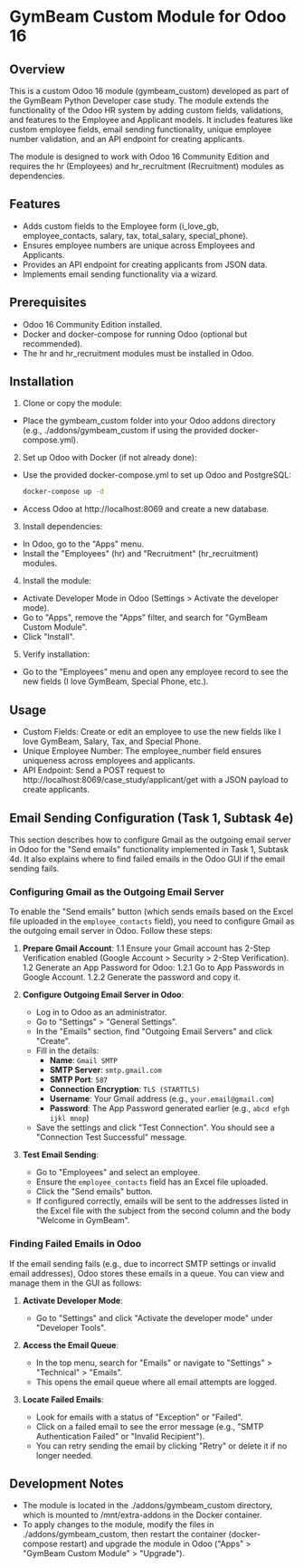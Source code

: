 # GymBeam Custom Module for Odoo 16

## Overview

This is a custom Odoo 16 module (gymbeam_custom) developed as part of the GymBeam Python Developer case study. The module extends the functionality of the Odoo HR system by adding custom fields, validations, and features to the Employee and Applicant models. It includes features like custom employee fields, email sending functionality, unique employee number validation, and an API endpoint for creating applicants.

The module is designed to work with Odoo 16 Community Edition and requires the hr (Employees) and hr_recruitment (Recruitment) modules as dependencies.

## Features

- Adds custom fields to the Employee form (i_love_gb, employee_contacts, salary, tax, total_salary, special_phone).
- Ensures employee numbers are unique across Employees and Applicants.
- Provides an API endpoint for creating applicants from JSON data.
- Implements email sending functionality via a wizard.

## Prerequisites

- Odoo 16 Community Edition installed.
- Docker and docker-compose for running Odoo (optional but recommended).
- The hr and hr_recruitment modules must be installed in Odoo.

## Installation
1. Clone or copy the module:
 - Place the gymbeam_custom folder into your Odoo addons directory (e.g., ./addons/gymbeam_custom if using the provided docker-compose.yml).
2. Set up Odoo with Docker (if not already done):
- Use the provided docker-compose.yml to set up Odoo and PostgreSQL:
  ```bash
  docker-compose up -d

- Access Odoo at http://localhost:8069 and create a new database.

3. Install dependencies:

- In Odoo, go to the "Apps" menu.
- Install the "Employees" (hr) and "Recruitment" (hr_recruitment) modules.

4. Install the module:

- Activate Developer Mode in Odoo (Settings > Activate the developer mode).
- Go to "Apps", remove the "Apps" filter, and search for "GymBeam Custom Module".
- Click "Install".

5. Verify installation:

- Go to the "Employees" menu and open any employee record to see the new fields (I love GymBeam, Special Phone, etc.).

## Usage

- Custom Fields: Create or edit an employee to use the new fields like I love GymBeam, Salary, Tax, and Special Phone.
- Unique Employee Number: The employee_number field ensures uniqueness across employees and applicants.
- API Endpoint: Send a POST request to http://localhost:8069/case_study/applicant/get with a JSON payload to create applicants.

## Email Sending Configuration (Task 1, Subtask 4e)

This section describes how to configure Gmail as the outgoing email server in Odoo for the "Send emails" functionality implemented in Task 1, Subtask 4d. It also explains where to find failed emails in the Odoo GUI if the email sending fails.

### Configuring Gmail as the Outgoing Email Server

To enable the "Send emails" button (which sends emails based on the Excel file uploaded in the `employee_contacts` field), you need to configure Gmail as the outgoing email server in Odoo. Follow these steps:

1. **Prepare Gmail Account**:
   1.1 Ensure your Gmail account has 2-Step Verification enabled (Google Account > Security > 2-Step Verification).
   1.2 Generate an App Password for Odoo:
     1.2.1 Go to App Passwords in Google Account.
     1.2.2 Generate the password and copy it.

2. **Configure Outgoing Email Server in Odoo**:
   - Log in to Odoo as an administrator.
   - Go to "Settings" > "General Settings".
   - In the "Emails" section, find "Outgoing Email Servers" and click "Create".
   - Fill in the details:
      - **Name**: `Gmail SMTP`
      - **SMTP Server**: `smtp.gmail.com`
      - **SMTP Port**: `587`
      - **Connection Encryption**: `TLS (STARTTLS)`
      - **Username**: Your Gmail address (e.g., `your.email@gmail.com`)
      - **Password**: The App Password generated earlier (e.g., `abcd efgh ijkl mnop`)
   - Save the settings and click "Test Connection". You should see a "Connection Test Successful" message.

3. **Test Email Sending**:
   - Go to "Employees" and select an employee.
   - Ensure the `employee_contacts` field has an Excel file uploaded.
   - Click the "Send emails" button.
   - If configured correctly, emails will be sent to the addresses listed in the Excel file with the subject from the second column and the body "Welcome in GymBeam".

### Finding Failed Emails in Odoo

If the email sending fails (e.g., due to incorrect SMTP settings or invalid email addresses), Odoo stores these emails in a queue. You can view and manage them in the GUI as follows:

1. **Activate Developer Mode**:
   - Go to "Settings" and click "Activate the developer mode" under "Developer Tools".

2. **Access the Email Queue**:
   - In the top menu, search for "Emails" or navigate to "Settings" > "Technical" > "Emails".
   - This opens the email queue where all email attempts are logged.

3. **Locate Failed Emails**:
   - Look for emails with a status of "Exception" or "Failed".
   - Click on a failed email to see the error message (e.g., "SMTP Authentication Failed" or "Invalid Recipient").
   - You can retry sending the email by clicking "Retry" or delete it if no longer needed.

## Development Notes

- The module is located in the ./addons/gymbeam_custom directory, which is mounted to /mnt/extra-addons in the Docker container.
- To apply changes to the module, modify the files in ./addons/gymbeam_custom, then restart the container (docker-compose restart) and upgrade the module in Odoo ("Apps" > "GymBeam Custom Module" > "Upgrade").

